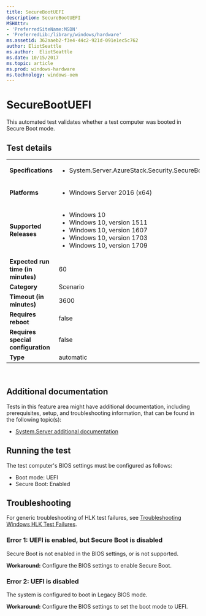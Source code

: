 ```yaml
---
title: SecureBootUEFI
description: SecureBootUEFI
MSHAttr:
- 'PreferredSiteName:MSDN'
- 'PreferredLib:/library/windows/hardware'
ms.assetid: 362aaeb2-f3e4-44c2-921d-091e1ec5c762
author: EliotSeattle
ms.author:  EliotSeattle
ms.date: 10/15/2017
ms.topic: article
ms.prod: windows-hardware
ms.technology: windows-oem
---
```


# <span id="p_hlk_test.908e4447-31e4-49c7-a6a8-486558006d0e"></span>SecureBootUEFI


This automated test validates whether a test computer was booted in Secure Boot mode.

## Test details
|||
|---|---|
| **Specifications**  | <ul><li>System.Server.AzureStack.Security.SecureBootUEFIOverPXE</li></ul> |  
| **Platforms**   | <ul><li>Windows Server 2016 (x64)</li></ul> |
| **Supported Releases** | <ul><li>Windows 10</li><li>Windows 10, version 1511</li><li>Windows 10, version 1607</li><li>Windows 10, version 1703</li><li>Windows 10, version 1709</li></ul> |
|**Expected run time (in minutes)**| 60 |
|**Category**| Scenario |
|**Timeout (in minutes)**| 3600 |
|**Requires reboot**| false |
|**Requires special configuration**| false |
|**Type**| automatic |

 

## <span id="Additional_documentation"></span><span id="additional_documentation"></span><span id="ADDITIONAL_DOCUMENTATION"></span>Additional documentation


Tests in this feature area might have additional documentation, including prerequisites, setup, and troubleshooting information, that can be found in the following topic(s):

-   [System.Server additional documentation](system-server-additional-documentation.md)

## <span id="Running_the_test"></span><span id="running_the_test"></span><span id="RUNNING_THE_TEST"></span>Running the test


The test computer's BIOS settings must be configured as follows:

-   Boot mode: UEFI
-   Secure Boot: Enabled

## <span id="Troubleshooting"></span><span id="troubleshooting"></span><span id="TROUBLESHOOTING"></span>Troubleshooting


For generic troubleshooting of HLK test failures, see [Troubleshooting Windows HLK Test Failures](..\user\troubleshooting-windows-hlk-test-failures.md).

### <span id="Error_1__UEFI_is_enabled__but_Secure_Boot_is_disabled"></span><span id="error_1__uefi_is_enabled__but_secure_boot_is_disabled"></span><span id="ERROR_1__UEFI_IS_ENABLED__BUT_SECURE_BOOT_IS_DISABLED"></span>**Error 1: UEFI is enabled, but Secure Boot is disabled**

Secure Boot is not enabled in the BIOS settings, or is not supported.

**Workaround:** Configure the BIOS settings to enable Secure Boot.

### <span id="Error_2__UEFI_is_disabled"></span><span id="error_2__uefi_is_disabled"></span><span id="ERROR_2__UEFI_IS_DISABLED"></span>**Error 2: UEFI is disabled**

The system is configured to boot in Legacy BIOS mode.

**Workaround:** Configure the BIOS settings to set the boot mode to UEFI.

 

 






